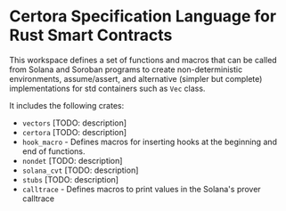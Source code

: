 # Certora Specification Language for Rust Smart Contracts #

This workspace defines a set of functions and macros that can be called from Solana and Soroban
programs to create non-deterministic environments, assume/assert, and
alternative (simpler but complete) implementations for std containers such as `Vec` class.

It includes the following crates:
- `vectors` [TODO: description]
- `certora` [TODO: description]
- `hook_macro` - Defines macros for inserting hooks at the beginning and end of functions.
- `nondet` [TODO: description]
- `solana_cvt` [TODO: description]
- `stubs` [TODO: description]
- `calltrace` - Defines macros to print values in the Solana's prover calltrace
